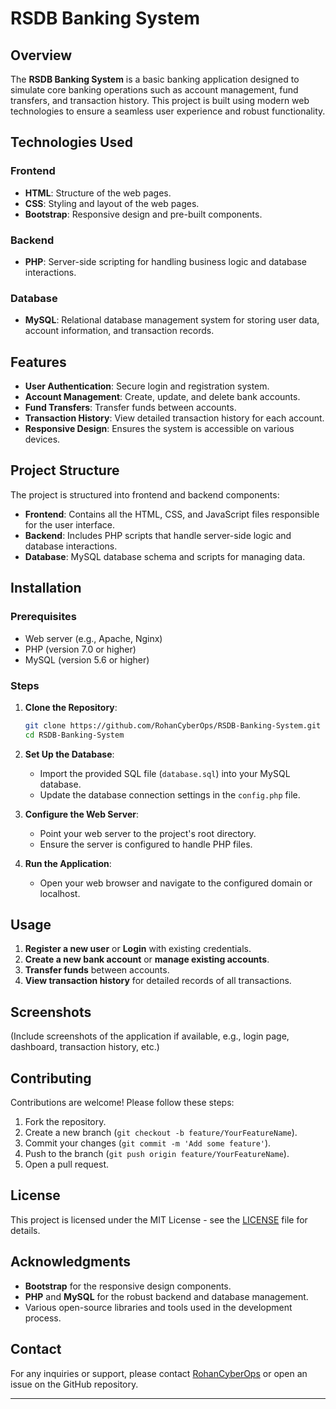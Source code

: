 # RSDB Banking System

## Overview
The **RSDB Banking System** is a basic banking application designed to simulate core banking operations such as account management, fund transfers, and transaction history. This project is built using modern web technologies to ensure a seamless user experience and robust functionality.

## Technologies Used

### Frontend
- **HTML**: Structure of the web pages.
- **CSS**: Styling and layout of the web pages.
- **Bootstrap**: Responsive design and pre-built components.

### Backend
- **PHP**: Server-side scripting for handling business logic and database interactions.

### Database
- **MySQL**: Relational database management system for storing user data, account information, and transaction records.

## Features
- **User Authentication**: Secure login and registration system.
- **Account Management**: Create, update, and delete bank accounts.
- **Fund Transfers**: Transfer funds between accounts.
- **Transaction History**: View detailed transaction history for each account.
- **Responsive Design**: Ensures the system is accessible on various devices.

## Project Structure
The project is structured into frontend and backend components:

- **Frontend**: Contains all the HTML, CSS, and JavaScript files responsible for the user interface.
- **Backend**: Includes PHP scripts that handle server-side logic and database interactions.
- **Database**: MySQL database schema and scripts for managing data.

## Installation

### Prerequisites
- Web server (e.g., Apache, Nginx)
- PHP (version 7.0 or higher)
- MySQL (version 5.6 or higher)

### Steps
1. **Clone the Repository**:
   ```bash
   git clone https://github.com/RohanCyberOps/RSDB-Banking-System.git
   cd RSDB-Banking-System
   ```

2. **Set Up the Database**:
   - Import the provided SQL file (`database.sql`) into your MySQL database.
   - Update the database connection settings in the `config.php` file.

3. **Configure the Web Server**:
   - Point your web server to the project's root directory.
   - Ensure the server is configured to handle PHP files.

4. **Run the Application**:
   - Open your web browser and navigate to the configured domain or localhost.

## Usage
1. **Register a new user** or **Login** with existing credentials.
2. **Create a new bank account** or **manage existing accounts**.
3. **Transfer funds** between accounts.
4. **View transaction history** for detailed records of all transactions.

## Screenshots
(Include screenshots of the application if available, e.g., login page, dashboard, transaction history, etc.)

## Contributing
Contributions are welcome! Please follow these steps:
1. Fork the repository.
2. Create a new branch (`git checkout -b feature/YourFeatureName`).
3. Commit your changes (`git commit -m 'Add some feature'`).
4. Push to the branch (`git push origin feature/YourFeatureName`).
5. Open a pull request.

## License
This project is licensed under the MIT License - see the [LICENSE](LICENSE) file for details.

## Acknowledgments
- **Bootstrap** for the responsive design components.
- **PHP** and **MySQL** for the robust backend and database management.
- Various open-source libraries and tools used in the development process.

## Contact
For any inquiries or support, please contact [RohanCyberOps](https://github.com/RohanCyberOps) or open an issue on the GitHub repository.

---
